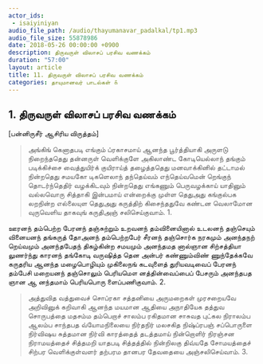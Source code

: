 ```yaml
---
actor_ids:
 - isaiyiniyan
audio_file_path: /audio/thayumanavar_padalkal/tp1.mp3
audio_file_size: 55878986
date: 2018-05-26 00:00:00 +0900
description: திருவருள் விலாசப் பரசிவ வணக்கம்
duration: "57:00"
layout: article
title: 11. திருவருள் விலாசப் பரசிவ வணக்கம்
categories: தாயுமானவர் பாடல்கள் ௧
---
```


## 1. திருவருள் விலாசப் பரசிவ வணக்கம்
[பன்னிருசீர் ஆசிரிய விருத்தம்]

> அங்கிங் கெனாதபடி எங்கும் ப்ரகாசமாய் ஆனந்த பூர்த்தியாகி அருளடு நிறைந்ததெது தன்னருள் வெளிக்குளே அகிலாண்ட கோடியெல்லாந் 
தங்கும் படிக்கிச்சை வைத்துயிர்க் குயிராய்த் தழைத்ததெது மனவாக்கினில் தட்டாமல் நின்றதெது சமயகோ டிகளெலாந் தந்தெய்வம் எந்தெய்வமென் 
றெங்குந் தொடர்ந்தெதிர் வழக்கிடவும் நின்றதெது எங்கணும் பெருவழக்காய் யாதினும் வல்லவொரு சித்தாகி இன்பமாய் என்றைக்கு முள்ள தெதுஅது 
கங்குல்பக லறநின்ற எல்லையுள தெதுஅது கருத்திற் கிசைந்ததுவே கண்டன வெலாமோன வுருவெளிய தாகவுங் கருதிஅஞ் சலிசெய்குவாம். 1. 

ஊரனந் தம்பெற்ற பேரனந் தஞ்சுற்றும் உறவனந் தம்வினையினால் உடலனந் தஞ்செயும் வினையனந் தங்கருத் தோஅனந் தம்பெற்றபேர் 
சீரனந் தஞ்சொர்க நரகமும் அனந்தநற் றெய்வமும் அனந்தபேதந் திகழ்கின்ற சமயமும் அனந்தமத னால்ஞான சிற்சத்தியா லுணர்ந்து 
காரனந் தங்கோடி வருஷித்த தென அன்பர் கண்ணும்விண் ணுந்தேக்கவே கருதரிய ஆனந்த மழைபொழியும் முகிலைநங் கடவுளைத் துரியவடிவைப் 
பேரனந் தம்பேசி மறையனந் தஞ்சொலும் பெரியமௌ னத்தின்வைப்பைப் பேசரும் அனந்தபத ஞான ஆ னந்தமாம் பெரியபொரு ளைப்பணிகுவாம். 2. 

> அத்துவித வத்துவைச் சொப்ரகா சத்தனியை அருமறைகள் முரசறையவே அறிவினுக் கறிவாகி ஆனந்த மயமான ஆதியை அநாதியேக 
தத்துவ சொருபத்தை மதசம்ம தம்பெறாச் சாலம்ப ரகிதமான சாசுவத புட்கல நிராலம்ப ஆலம்ப சாந்தபத வ்யோமநிலையை 
நிர்தநிர் மலசகித நிஷ்ப்ரபஞ் சப்பொருளை நிர்விஷய சுத்தமான நிர்வி காரத்தைத் தடத்தமாய் நின்றொளிர் நிரஞ்சன நிராமயத்தைச் 
சித்தமறி யாதபடி சித்தத்தில் நின்றிலகு திவ்யதே சோமயத்தைச் சிற்பர வெளிக்குள்வளர் தற்பரம தானபர தேவதையை அஞ்சலிசெய்வாம். 3. 


